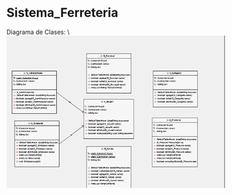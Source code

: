 # Sistema_Ferreteria
Diagrama de Clases:
\\
![Diagrama de Clases](https://github.com/AnaCotrado/Sistema_Ferreteria/blob/main/Diagramas/Diagrama%20de%20Clases.png)
